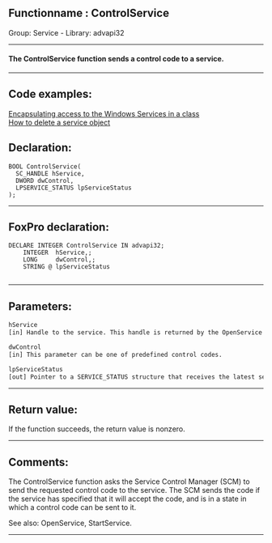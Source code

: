 <link rel="stylesheet" type="text/css" href="../../css/win32api.css">  
<link rel="stylesheet" href="https://cdnjs.cloudflare.com/ajax/libs/font-awesome/4.7.0/css/font-awesome.min.css">

## Functionname : ControlService
Group: Service - Library: advapi32    
***  


#### The ControlService function sends a control code to a service.

***  


## Code examples:
[Encapsulating access to the Windows Services in a class](../../samples/sample_476.md)  
[How to delete a service object](../../samples/sample_518.md)  

## Declaration:
```foxpro  
BOOL ControlService(
  SC_HANDLE hService,
  DWORD dwControl,
  LPSERVICE_STATUS lpServiceStatus
);  
```  
***  


## FoxPro declaration:
```foxpro  
DECLARE INTEGER ControlService IN advapi32;
	INTEGER  hService,;
	LONG     dwControl,;
	STRING @ lpServiceStatus
  
```  
***  


## Parameters:
```txt  
hService
[in] Handle to the service. This handle is returned by the OpenService or CreateService function.

dwControl
[in] This parameter can be one of predefined control codes.

lpServiceStatus
[out] Pointer to a SERVICE_STATUS structure that receives the latest service status information.  
```  
***  


## Return value:
If the function succeeds, the return value is nonzero.  
***  


## Comments:
The ControlService function asks the Service Control Manager (SCM) to send the requested control code to the service. The SCM sends the code if the service has specified that it will accept the code, and is in a state in which a control code can be sent to it.  
  
See also: OpenService, StartService.  
  
***  

